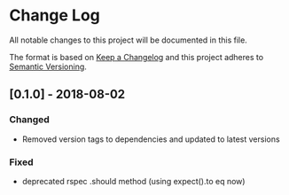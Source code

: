 # Change Log
All notable changes to this project will be documented in this file.

The format is based on [Keep a Changelog](http://keepachangelog.com/)
and this project adheres to [Semantic Versioning](http://semver.org/).

## [0.1.0] - 2018-08-02
### Changed
- Removed version tags to dependencies and updated to latest versions
### Fixed
- deprecated rspec .should method (using expect().to eq now)
